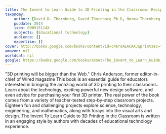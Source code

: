 ```yaml
---
title: The Invent to Learn Guide to 3D Printing in the Classroom: Recipes for Success
taxonomy:
	author: [David D. Thornburg, David Thornburg Ph D, Norma Thornburg MA, Sara Armstrong, Sara Armstrong Ph D]
	pubdate: 2014
	isbn: 098915114X
	subjects: [Educational technology]
	audience: []
	expertise: []
cover: http://books.google.com/books/content?id=c46roAEACAAJ&printsec=frontcover&img=1&zoom=1&source=gbs_api
amazon: nil
worldcat: nil
google: https://books.google.com/books/about/The_Invent_to_Learn_Guide_to_3D_Printing.html?hl=&id=c46roAEACAAJ
---
```

"3D printing will be bigger than the Web." Chris Anderson, former editor-in-chief of Wired magazine This book is an essential guide for educators interested in bringing the amazing world of 3D printing to their classrooms. Learn about the technology, exciting powerful new design software, and even advice for purchasing your first 3D printer. The real power of the book comes from a variety of teacher-tested step-by-step classroom projects. Eighteen fun and challenging projects explore science, technology, engineering, and mathematics, along with forays into the visual arts and design. The Invent To Learn Guide to 3D Printing in the Classroom is written in an engaging style by authors with decades of educational technology experience.